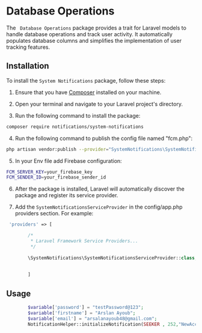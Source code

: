 # Database Operations

The ` Database Operations` package provides a trait for Laravel models to handle database operations and track user
activity. It automatically populates database columns and simplifies the implementation of user tracking features.

## Installation

To install the `System Notifications` package, follow these steps:

1. Ensure that you have [Composer](https://getcomposer.org/) installed on your machine.

2. Open your terminal and navigate to your Laravel project's directory.

3. Run the following command to install the package:

```bash
composer require notifications/system-notifications
```
4. Run the following command to publish the config file named "fcm.php":

```bash
php artisan vendor:publish --provider="SystemNotifications\SystemNotificationsServiceProvider" --tag=system-notifications-config

```
5. In your Env file add Firebase configuration:

```bash
FCM_SERVER_KEY=your_firebase_key
FCM_SENDER_ID=your_firebase_sender_id
```

6. After the package is installed, Laravel will automatically discover the package and register its service provider.


1. Add the `SystemNotificationsServiceProvider` in the config/app.php providers section. For example:

```php
 'providers' => [

        /*
         * Laravel Framework Service Providers...
         */
      
        \SystemNotifications\SystemNotificationsServiceProvider::class,
        
        
        ]
```

## Usage

```php
        $variable['password'] = "testPassword@123";
        $variable['firstname'] = "Arslan Ayoub";
        $variable['email'] = "arsalanayoub48@gmail.com";
        NotificationHelper::initializeNotification(SEEKER , 252,"NewAccountPassword",$variable);
```
